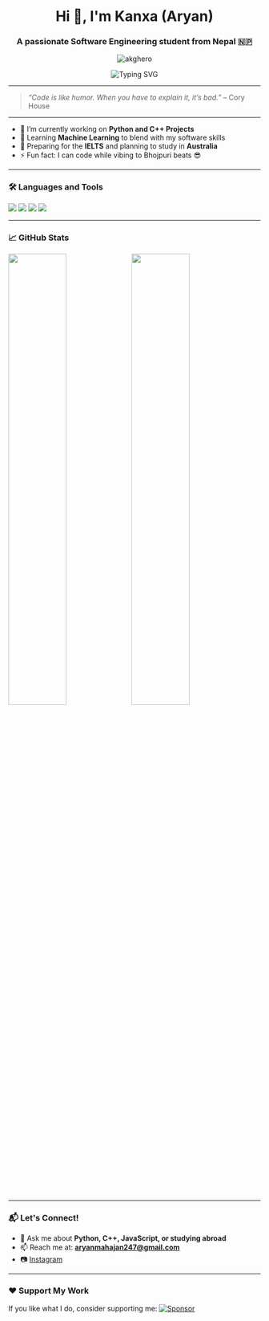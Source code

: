 <h1 align="center">Hi 👋, I'm Kanxa (Aryan)</h1>
<h3 align="center">A passionate Software Engineering student from Nepal 🇳🇵</h3>

<p align="center">
  <img src="https://komarev.com/ghpvc/?username=akghero&label=Profile%20views&color=0e75b6&style=flat" alt="akghero" />
</p>

<p align="center">
  <img src="https://readme-typing-svg.demolab.com?font=Fira+Code&pause=1000&width=435&lines=Learning+To+Code;Open+Source+Contributor;Aspiring+Beginner+In+ComputerScience" alt="Typing SVG" />
</p>

---



> *“Code is like humor. When you have to explain it, it’s bad.”* – Cory House

---

- 🔭 I’m currently working on **Python and C++ Projects**
- 🌱 Learning **Machine Learning** to blend with my software skills
- 🎯 Preparing for the **IELTS** and planning to study in **Australia**
- ⚡ Fun fact: I can code while vibing to Bhojpuri beats 😎

---

### 🛠️ Languages and Tools
<p>
  <img src="https://img.shields.io/badge/-Python-05122A?style=flat&logo=python" />
  <img src="https://img.shields.io/badge/-C++-05122A?style=flat&logo=c%2B%2B" />
  <img src="https://img.shields.io/badge/-GitHub-05122A?style=flat&logo=github" />
  <img src="https://img.shields.io/badge/-VS%20Code-05122A?style=flat&logo=visual-studio-code" />
</p>

---

### 📈 GitHub Stats
<p>
  <img width="48%" src="https://github-readme-stats.vercel.app/api?username=akghero&show_icons=true&theme=radical" />
  <img width="48%" src="https://github-readme-streak-stats.herokuapp.com/?user=akghero&theme=radical" />
</p>

---

### 📬 Let's Connect!
- 💬 Ask me about **Python, C++, JavaScript, or studying abroad**
- 📫 Reach me at: **aryanmahajan247@gmail.com**
- 📷 [Instagram](https://instagram.com/aryan_rn9)

---

### ❤️ Support My Work
If you like what I do, consider supporting me:
[![Sponsor](https://img.shields.io/badge/Sponsor-❤-red)](https://github.com/sponsors/akghero)

